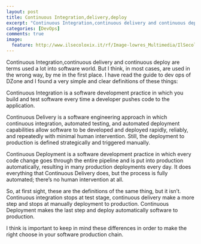 ```yaml
---
layout: post
title: Continuous Integration,delivery,deploy
excerpt: "Continuous Integration,continuous delivery and continuous deploy are terms used a lot into software world. But I think, in most cases, are used in the wrong way, by me in the first place."
categories: [DevOps]
comments: true
image:
  feature: http://www.ilsecoloxix.it/rf/Image-lowres_Multimedia/IlSecoloXIXWEB/economia/foto/2016/04/22/seasiderendering/MSC16006400.jpg
---
```


Continuous Integration,continuous delivery and continuous deploy are terms used a lot into software world. But I think, in most cases, are used in the wrong way, by me in the first place.
I have read the guide to dev ops of DZone and I found a very simple and clear definitions of these things:

Continuous Integration is a software development practice in which you build and test software every time a developer pushes code to the application.

Continuous Delivery is a software engineering approach in which continuous integration, automated testing, and automated deployment capabilities allow software to be developed and deployed rapidly, reliably, and repeatedly with minimal human intervention. Still, the deployment to production is defined strategically and triggered manually.

Continuous Deployment is a software development practice in which every code change goes through the entire pipeline and is put into production automatically, resulting in many production deployments every day. It does everything that Continuous Delivery does, but the process is fully automated; there’s no human intervention at all.

So, at first sight, these are the definitions of the same thing, but it isn’t. Continuous integration stops at test stage, continuous delivery make a more step and stops at manually deployment to production. Continuous Deployment makes the last step and deploy automatically software to production.

I think is important to keep in mind these differences in order to make the right choose in your software production chain. 
